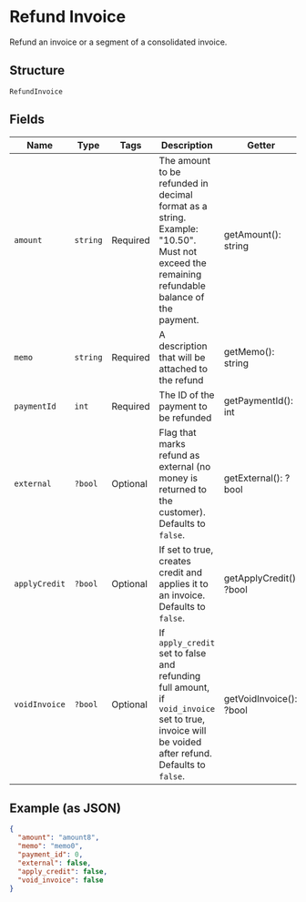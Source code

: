
# Refund Invoice

Refund an invoice or a segment of a consolidated invoice.

## Structure

`RefundInvoice`

## Fields

| Name | Type | Tags | Description | Getter | Setter |
|  --- | --- | --- | --- | --- | --- |
| `amount` | `string` | Required | The amount to be refunded in decimal format as a string. Example: "10.50". Must not exceed the remaining refundable balance of the payment. | getAmount(): string | setAmount(string amount): void |
| `memo` | `string` | Required | A description that will be attached to the refund | getMemo(): string | setMemo(string memo): void |
| `paymentId` | `int` | Required | The ID of the payment to be refunded | getPaymentId(): int | setPaymentId(int paymentId): void |
| `external` | `?bool` | Optional | Flag that marks refund as external (no money is returned to the customer). Defaults to `false`. | getExternal(): ?bool | setExternal(?bool external): void |
| `applyCredit` | `?bool` | Optional | If set to true, creates credit and applies it to an invoice. Defaults to `false`. | getApplyCredit(): ?bool | setApplyCredit(?bool applyCredit): void |
| `voidInvoice` | `?bool` | Optional | If `apply_credit` set to false and refunding full amount, if `void_invoice` set to true, invoice will be voided after refund. Defaults to `false`. | getVoidInvoice(): ?bool | setVoidInvoice(?bool voidInvoice): void |

## Example (as JSON)

```json
{
  "amount": "amount8",
  "memo": "memo0",
  "payment_id": 0,
  "external": false,
  "apply_credit": false,
  "void_invoice": false
}
```

